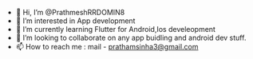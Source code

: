 - 👋 Hi, I’m @PrathmeshRRDOMIN8
- 👀 I’m interested in App development 
- 🌱 I’m currently learning Flutter for Android,Ios develeopment
- 💞️ I’m looking to collaborate on any app buidling and android dev stuff.
- 📫 How to reach me : mail - prathamsinha3@gmail.com 

<!---
PrathmeshRRDOMIN8/PrathmeshRRDOMIN8 is a ✨ special ✨ repository because its `README.md` (this file) appears on your GitHub profile.
You can click the Preview link to take a look at your changes.
--->
